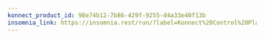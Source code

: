 ```yaml
---
konnect_product_id: 98e74b12-7b86-429f-9255-d4a33e40f13b
insomnia_link: https://insomnia.rest/run/?label=Konnect%20Control%20Planes&uri=https%3A%2F%2Fraw.githubusercontent.com%2FKong%2Fdocs.konghq.com%2Fmain%2Fapi-specs%2FKonnect%2Fv2%2Fyaml%2Fcontrol-planes.yaml
---
```

